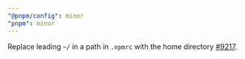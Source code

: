 ```yaml
---
"@pnpm/config": minor
"pnpm": minor
---
```


Replace leading `~/` in a path in `.npmrc` with the home directory [#9217](https://github.com/pnpm/pnpm/issues/9217).
